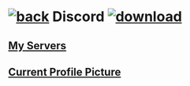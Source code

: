 # [![back](https://cdn.discordapp.com/emojis/887168885747511396?size=32)](https://reper2.github.io/downloadable-files/secret/archive/v1.1.0/) Discord [![download](https://cdn.discordapp.com/emojis/885670815725674527.png?size=32)](https://raw.githubusercontent.com/Reper2/downloadable-files/master/secret/archive/v1.1.0/discord.md)

[My Servers](https://reper2.github.io/downloadable-files/secret/archive/v1.1.0/discord/guilds)
---

[Current Profile Picture](https://cdn.discordapp.com/avatars/771605101550632970/d1561ae1624622e8bb3e27b647cf79d3?size=1024)
---
